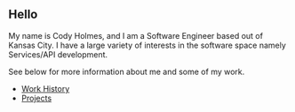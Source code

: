 ## Hello

My name is Cody Holmes, and I am a Software Engineer based out of
Kansas City. I have a large variety of interests in the software space
namely Services/API development.

See below for more information about me and some of my work.

- [Work History](work.html)
- [Projects](projects.html)
